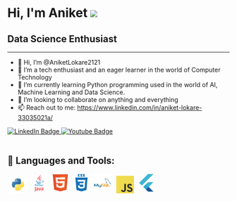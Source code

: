 <h1 align="left">Hi, I'm Aniket
  <img src="https://media.giphy.com/media/hvRJCLFzcasrR4ia7z/giphy.gif" width="30px"/>
</h1>
<h2 align="left">Data Science Enthusiast</h2> 
<hr/>

- 👋 Hi, I’m @AniketLokare2121
- 👀 I’m a tech enthusiast and an eager learner in the world of Computer Technology
- 🌱 I’m currently learning Python programming used in the world of AI, Machine Learning and Data Science. 
- 💞️ I’m looking to collaborate on anything and everything
- 📫 Reach out to me: https://www.linkedin.com/in/aniket-lokare-33035021a/

<!---
AniketLokare2121/AniketLokare2121 is a ✨ special ✨ repository because its `README.md` (this file) appears on your GitHub profile.
You can click the Preview link to take a look at your changes.
--->


<div id="badges">
  <a href="https://www.linkedin.com/in/aniket-lokare-33035021a/">
    <img src="https://img.shields.io/badge/LinkedIn-blue?style=for-the-badge&logo=linkedin&logoColor=white" alt="LinkedIn Badge"/>
  </a>
  <a href="https://www.instagram.com/_aniket21.__/">
    <img src="https://img.shields.io/badge/Instagram-red?style=for-the-badge&logo=instgram&logoColor=white" alt="Youtube Badge"/>
  </a>
</div>

<br />

## 🧰 Languages and Tools:
<p align="left">
 <div>
 <img src="https://raw.githubusercontent.com/github/explore/80688e429a7d4ef2fca1e82350fe8e3517d3494d/topics/python/python.png" alt="Python" height="40" style="vertical-align:top; margin:4px">
  <img src="https://github.com/devicons/devicon/blob/master/icons/java/java-original-wordmark.svg" title="Java" alt="Java" width="40" height="40"/>&nbsp;
  <img src="https://github.com/devicons/devicon/blob/master/icons/html5/html5-original.svg" title="HTML5" alt="HTML" width="40" height="40"/>&nbsp;
  <img src="https://github.com/devicons/devicon/blob/master/icons/css3/css3-plain-wordmark.svg"  title="CSS3" alt="CSS" width="40" height="40"/>&nbsp;
  <img src="https://github.com/devicons/devicon/blob/master/icons/mysql/mysql-original-wordmark.svg" title="MySQL"  alt="MySQL" width="40" height="40"/>&nbsp;
  <img src="https://raw.githubusercontent.com/github/explore/80688e429a7d4ef2fca1e82350fe8e3517d3494d/topics/javascript/javascript.png" alt="Java" height="40" style="vertical-align:top; margin:4px">
   <img src="https://github.com/devicons/devicon/blob/master/icons/flutter/flutter-original.svg" title="Flutter" alt="Flutter" width="40" height="40"/>&nbsp;
 </div>
</p>
